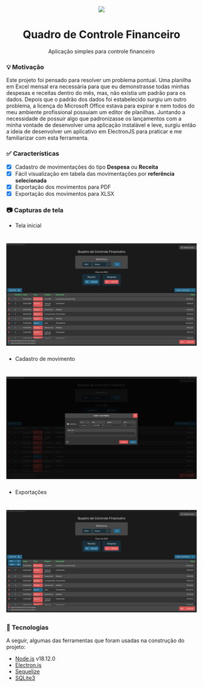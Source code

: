 <div align="center"><img width="100" src="https://user-images.githubusercontent.com/84191626/229863911-a0a65b5a-81e2-4ca8-b5c1-c0a35401646f.svg"/></div>

<h1 align="center">Quadro de Controle Financeiro</h1>

<p align="center">Aplicação simples para controle financeiro</p>

### :bulb: Motivação

Este projeto foi pensado para resolver um problema pontual. Uma planilha em Excel mensal era necessária para que eu demonstrasse todas minhas despesas e receitas dentro do mês, mas, não existia um padrão para os dados. Depois que o padrão dos dados foi estabelecido surgiu um outro problema, a licença do Microsoft Office estava para expirar e nem todos do meu ambiente profissional possuíam um editor de planilhas. Juntando a necessidade de possuir algo que padronizasse os lançamentos com a minha vontade de desenvolver uma aplicação instalável e leve, surgiu então a ideia de desenvolver um aplicativo em ElectronJS para praticar e me familiarizar com esta ferramenta.


### :white_check_mark: Características

- [x] Cadastro de movimentações do tipo **Despesa** ou **Receita**
- [x] Fácil visualização em tabela das movimentações por **referência selecionada**
- [x] Exportação dos movimentos para PDF
- [x] Exportação dos movimentos para XLSX

### :camera: Capturas de tela

* Tela inicial

<h1 align="center">
  <img alt="Home" title="#Home" src="./screenshots/Captura1.png" />
</h1>

* Cadastro de movimento

<h1 align="center">
  <img alt="Insert" title="#Insert" src="./screenshots/Captura2.png" />
</h1>

* Exportações

<h1 align="center">
  <img alt="Exports" title="#Exports" src="./screenshots/Captura3.png" />
</h1>

### :wrench: Tecnologias

A seguir, algumas das ferramentas que foram usadas na construção do projeto:

- [Node.js](https://nodejs.org/en/) v18.12.0
- [Electron.js](https://www.electronjs.org/)
- [Sequelize](https://sequelize.org/)
- [SQLite3](https://www.npmjs.com/package/sqlite3/)